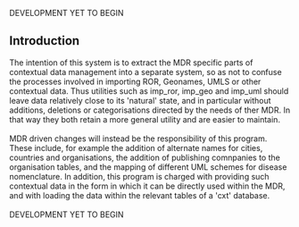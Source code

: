 
DEVELOPMENT YET TO BEGIN

<h2>Introduction</h2>

The intention of this system is to extract the MDR specific parts of contextual data management into a separate system, so as not to confuse the processes involved in importing ROR, Geonames, UMLS or other contextual data. Thus utilities such as imp_ror, imp_geo and imp_uml should leave data relatively close to its 'natural' state, and in particular without additions, deletions or categorisations directed by the needs of ther MDR. In that way they both retain a more general utility and are easier to maintain.<br/>
<br/>
MDR driven changes will instead be the responsibility of this program. These include, for example the addition of alternate names for cities, countries and organisations, the addition of publishing comnpanies to the organisation tables, and the mapping of different UML schemes for disease nomenclature. In addition, this program is charged with providing such contextual data in the form in which it can be directly used within the MDR, and with loading the data within the relevant tables of a 'cxt' database.<br/>
<br/>
DEVELOPMENT YET TO BEGIN
